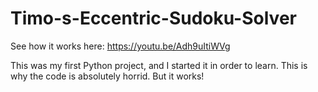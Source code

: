 # Timo-s-Eccentric-Sudoku-Solver
See how it works here: https://youtu.be/Adh9uItiWVg

This was my first Python project, and I started it in order to learn.
This is why the code is absolutely horrid. But it works!
